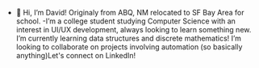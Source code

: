 - 👋 Hi, I’m David! Originaly from ABQ, NM relocated to SF Bay Area for school.
-I’m a college student studying Computer Science with an interest in UI/UX development, always looking to learn something new. I’m currently learning data structures and discrete mathematics! I’m looking to collaborate on projects involving automation (so basically anything)Let's connect on LinkedIn!
<!---
dramces234/dramces234 is a ✨ special ✨ repository because its `README.md` (this file) appears on your GitHub profile.
You can click the Preview link to take a look at your changes.
--->
